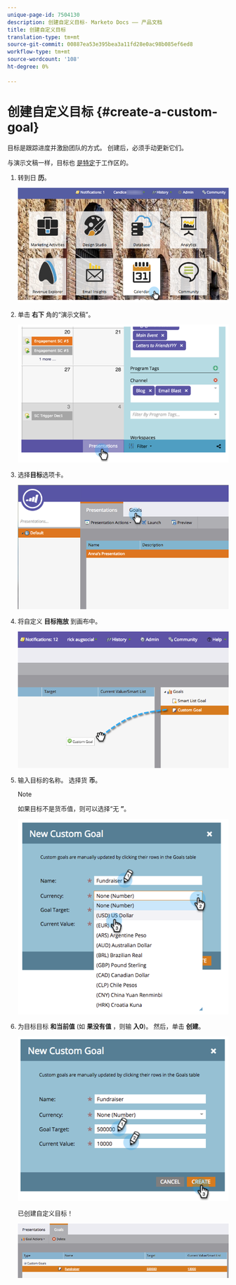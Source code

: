 ```yaml
---
unique-page-id: 7504130
description: 创建自定义目标- Marketo Docs —— 产品文档
title: 创建自定义目标
translation-type: tm+mt
source-git-commit: 00887ea53e395bea3a11fd28e0ac98b085ef6ed8
workflow-type: tm+mt
source-wordcount: '108'
ht-degree: 0%

---
```



# 创建自定义目标 {#create-a-custom-goal}

目标是跟踪进度并激励团队的方式。 创建后，必须手动更新它们。

与演示文稿一样，目标也 [是特定](../../../../product-docs/administration/workspaces-and-person-partitions/understanding-workspaces-and-person-partitions.md)于工作区的。

1. 转到日 **历**。

   ![](assets/2017-05-10-15-30-47-2.png)

1. 单击 **右下** 角的“演示文稿”。

   ![](assets/image2015-3-24-12-3a2-3a55.png)

1. 选择**目标**选项卡。

   ![](assets/image2015-3-26-12-3a24-3a49.png)

1. 将自定义 **目标拖放** 到画布中。

   ![](assets/image2015-3-24-12-3a32-3a45.png)

1. 输入目标的名称。 选择货 **币**。

   >[!NOTE]
   >
   >如果目标不是货币值，则可以选择“无 **”**。

   ![](assets/image2015-3-24-12-3a36-3a0.png)

1. 为目标目标 **和当前值** (如 **果没有值** ，则输 **入0**)。 然后，单击 **创建**。

   ![](assets/image2015-3-24-12-3a39-3a28.png)

   已创建自定义目标！

   ![](assets/image2015-3-24-12-3a41-3a43.png)

